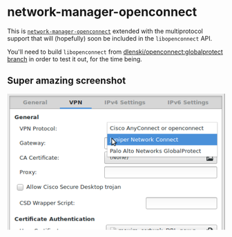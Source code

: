 # network-manager-openconnect

This is [`network-manager-openconnect`](https://git.gnome.org/browse/network-manager-openconnect/) extended with the multiprotocol support that will (hopefully) soon be included in the `libopenconnect` API.

You'll need to build `libopenconnect` from [dlenski/openconnect:globalprotect branch](https://github.com/dlenski/openconnect/tree/globalprotect) in order to test it out, for the time being.

## Super amazing screenshot

![Screenshot](nm-openconnect-multiprotocol-screenshot.png)
